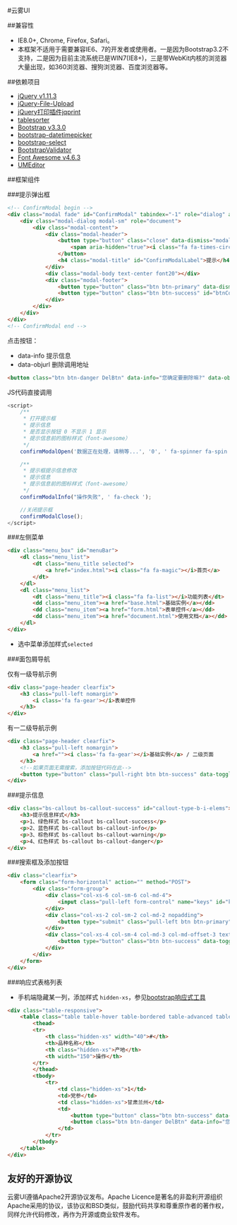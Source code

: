 #云雾UI

##兼容性

* IE8.0+, Chrome, Firefox, Safari。
* 本框架不适用于需要兼容IE6、7的开发者或使用者。一是因为Bootstrap3.2不支持，二是因为目前主流系统已是WIN7(IE8+)，三是带WebKit内核的浏览器大量出现，如360浏览器、搜狗浏览器、百度浏览器等。

##依赖项目

* [jQuery v1.11.3](http://api.jquery.com/ "jQuery v1.11.3")
* [jQuery-File-Upload](https://github.com/blueimp/jQuery-File-Upload/wiki "jQuery-File-Upload")
* [jQuery打印插件jqprint](http://www.jq22.com/jquery-info347 "jQuery打印插件jqprint")
* [tablesorter](http://tablesorter.com/docs/ "tablesorter")
* [Bootstrap v3.3.0](http://v3.bootcss.com/ "Bootstrap v3.3.0")
* [bootstrap-datetimepicker](http://www.bootcss.com/p/bootstrap-datetimepicker/ "bootstrap-datetimepicker")
* [bootstrap-select](http://silviomoreto.github.io/bootstrap-select/ "bootstrap-select")
* [BootstrapValidator](http://bv.doc.javake.cn/validators/ "BootstrapValidator")
* [Font Awesome v4.6.3](http://fontawesome.io/icons/ "Font Awesome v4.6.3")
* [UMEditor](http://ueditor.baidu.com/website/umeditor.html "UMEditor")

##框架组件

###提示弹出框

```html
<!-- ConfirmModal begin -->
<div class="modal fade" id="ConfirmModal" tabindex="-1" role="dialog" aria-labelledby="ConfirmModalLabel">
    <div class="modal-dialog modal-sm" role="document">
        <div class="modal-content">
            <div class="modal-header">
                <button type="button" class="close" data-dismiss="modal" aria-label="Close" id="btnClose">
                    <span aria-hidden="true"><i class="fa fa-times-circle"></i></span>
                </button>
                <h4 class="modal-title" id="ConfirmModalLabel">提示</h4>
            </div>
            <div class="modal-body text-center font20"></div>
            <div class="modal-footer">
                <button type="button" class="btn btn-primary" data-dismiss="modal" id="btnCancel">取消</button>
                <button type="button" class="btn btn-success" id="btnConfirm">确定</button>
            </div>
        </div>
    </div>
</div>
<!-- ConfirmModal end -->
```

点击按钮：
 * data-info 提示信息
 * data-objurl 删除调用地址

```html
<button class="btn btn-danger DelBtn" data-info="您确定要删除嘛?" data-objurl="">删除</button>
```

JS代码直接调用
```javascript
<script>
	/**
	 * 打开提示框
	 * 提示信息
	 * 是否显示按钮 0 不显示 1 显示
	 * 提示信息前的图标样式（font-awesome）
	 */
	confirmModalOpen('数据正在处理，请稍等...', '0', ' fa-spinner fa-spin ');

	/**
	 * 提示框提示信息修改
	 * 提示信息
	 * 提示信息前的图标样式（font-awesome）
	 */
	confirmModalInfo("操作失败", ' fa-check ');

	//关闭提示框
	confirmModalClose();
</script>
```

###左侧菜单

```html
<div class="menu_box" id="menuBar">
	<dl class="menu_list">
		<dt class="menu_title selected">
			<a href="index.html"><i class="fa fa-magic"></i>首页</a>
		</dt>
	</dl>
	<dl class="menu_list">
		<dt class="menu_title"><i class="fa fa-list"></i>功能列表</dt>
		<dd class="menu_item"><a href="base.html">基础实例</a></dd>
		<dd class="menu_item"><a href="form.html">表单控件</a></dd>
		<dd class="menu_item"><a href="document.html">使用文档</a></dd>
	</dl>
</div>
```
* 选中菜单添加样式`selected`

###面包屑导航

仅有一级导航示例
```html
<div class="page-header clearfix">
	<h3 class="pull-left nomargin">
		<i class='fa fa-gear'></i>表单控件
	</h3>
</div>
```
有一二级导航示例
```html
<div class="page-header clearfix">
	<h3 class="pull-left nomargin">
		<a href=""><i class='fa fa-gear'></i>基础实例</a> / 二级页面
	</h3>
	<!--如果页面无需搜索，添加按钮代码在此-->
	<button type="button" class="pull-right btn btn-success" data-toggle="modal" data-target="#HandleFormModal" data-action="add" data-backdrop="static" data-keyboard="false">添加按钮</button>
</div>
```

###提示信息

```html
<div class="bs-callout bs-callout-success" id="callout-type-b-i-elems">
	<h3>提示信息样式</h3>
	<p>1、绿色样式 bs-callout bs-callout-success</p>
	<p>2、蓝色样式 bs-callout bs-callout-info</p>
	<p>3、棕色样式 bs-callout bs-callout-warning</p>
	<p>4、红色样式 bs-callout bs-callout-danger</p>
</div>
```

###搜索框及添加按钮

```html
<div class="clearfix">
	<form class="form-horizontal" action="" method="POST">
		<div class="form-group">
			<div class="col-xs-6 col-sm-6 col-md-4">
				<input class="pull-left form-control" name="keys" id="keys" value="" placeholder="请输入关键字">
			</div>
			<div class="col-xs-2 col-sm-2 col-md-2 nopadding">
				<button type="submit" class="pull-left btn btn-primary">搜索</button>
			</div>
			<div class="col-xs-4 col-sm-4 col-md-3 col-md-offset-3 text-right">
				<button type="button" class="btn btn-success" data-toggle="modal" data-target="#HandleFormModal" data-action="add" data-backdrop="static" data-keyboard="false"><i class="fa fa-plus nomargin"></i>&nbsp;添加</button>
			</div>
		</div>
	</form>
</div>
```
###响应式表格列表

* 手机端隐藏某一列，添加样式 `hidden-xs`，参见[bootstrap响应式工具](http://v3.bootcss.com/css/#responsive-utilities "bootstrap响应式工具")

```html
<div class="table-responsive">
	<table class="table table-hover table-bordered table-advanced tablesorter tb-sticky-header">
		<thead>
		<tr>
			<th class="hidden-xs" width="40">#</th>
			<th>品种名称</th>
			<th class="hidden-xs">产地</th>
			<th width="150">操作</th>
		</tr>
		</thead>
		<tbody>
			<tr>
				<td class="hidden-xs">1</td>
				<td>党参</td>
				<td class="hidden-xs">甘肃兰州</td>
				<td>
					<button type="button" class="btn btn-success" data-toggle="modal" data-target="#HandleFormModal" data-obj="" data-whatever="@edit" data-action="edit" data-backdrop="static" data-keyboard="false">修改</button>
					<button class="btn btn-danger DelBtn" data-info="您确定要删除嘛?" data-objurl="">删除</button>
				</td>
			</tr>
		</tbody>
	</table>
</div>
```
 
## 友好的开源协议

云雾UI遵循Apache2开源协议发布。Apache Licence是著名的非盈利开源组织Apache采用的协议，该协议和BSD类似，鼓励代码共享和尊重原作者的著作权，同样允许代码修改，再作为开源或商业软件发布。


